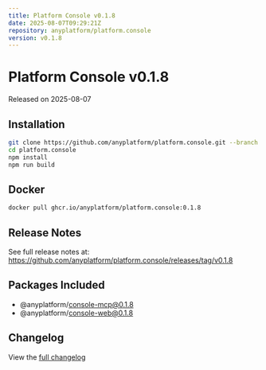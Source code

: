 ```yaml
---
title: Platform Console v0.1.8
date: 2025-08-07T09:29:21Z
repository: anyplatform/platform.console
version: v0.1.8
---
```


# Platform Console v0.1.8

Released on 2025-08-07

## Installation

```bash
git clone https://github.com/anyplatform/platform.console.git --branch v0.1.8
cd platform.console
npm install
npm run build
```

## Docker

```bash
docker pull ghcr.io/anyplatform/platform.console:0.1.8
```

## Release Notes

See full release notes at: https://github.com/anyplatform/platform.console/releases/tag/v0.1.8

## Packages Included

- @anyplatform/console-mcp@0.1.8
- @anyplatform/console-web@0.1.8

## Changelog

View the [full changelog](https://github.com/anyplatform/platform.console/compare/v0.1.8)
